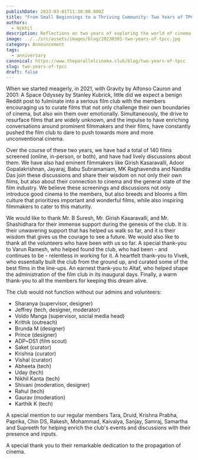 ```yaml
---
publishDate: 2023-03-01T11:30:00.000Z
title: "From Small Beginnings to a Thriving Community: Two Years of TPCC"
authors:
  - Nikhil
description: Reflections on two years of exploring the world of cinema with our film club.
image: ../../src/assets/images/blog/20230301-two-years-of-tpcc.jpg
category: Announcement
tags:
  - anniversary
canonical: https://www.theparallelcinema.club/blog/two-years-of-tpcc
slug: two-years-of-tpcc
draft: false
---
```


When we started meagerly, in 2021, with Gravity by Alfonso Cauron and 2001: A Space Odyssey by Stanley Kubrick, little did we expect a benign Reddit post to fulminate into a serious film club with the members encouraging us to curate films that not only challenge their own boundaries of cinema, but also win them over emotionally. Simultaneously, the drive to resurface films that are widely unknown, and the impulse to have enriching conversations around prominent filmmakers and their films, have constantly pushed the film club to dare to push towards more and more unconventional cinema.

Over the course of these two years, we have had a total of 140 films screened (online, in-person, or both), and have had lively discussions about them. We have also had eminent filmmakers like Girish Kasaravalli, Adoor Gopalakrishnan, Jayaraj, Babu Subramaniam, MK Raghavendra and Nandita Das join these discussions and share their wisdom on not only their own films, but also about their connection to cinema and the general state of the film industry. We believe these screenings and discussions not only introduce good cinema to the members, but also breeds and blooms a film culture that prioritizes important and wonderful films, while also inspiring filmmakers to cater to this maturity.

We would like to thank Mr. B Suresh, Mr. Girish Kasaravalli, and Mr. Shashidhara for their immense support during the genesis of the club. It is their unwavering support that has helped us walk so far, and it is their wisdom that gives us the courage to see a future.
We would also like to thank all the volunteers who have been with us so far.
A special thank-you to Varun Ramesh, who helped found the club, who had been - and continues to be - relentless in working for it.
A heartfelt thank-you to Vivek, who essentially built the club from the ground up, and curated some of the best films in the line-ups.
An earnest thank-you to Altaf, who helped shape the administration of the film club in its inaugural days.
Finally, a warm thank-you to all the members for keeping this dream alive.

The club would not function without our admins and volunteers:

- Sharanya (supervisor, designer)
- Jeffrey (tech, designer, moderator)
- Voldo Manga (supervisor, social media head)
- Krithik (outreach)
- Brunda M (designer)
- Prince (designer)
- ADP~DS1 (film scout)
- Saket (curator)
- Krishna (curator)
- Vishal (curator)
- Abheeta (tech)
- Uday (tech)
- Nikhil Kanta (tech)
- Shivani (moderation, designer)
- Rahul (tech)
- Gaurav (moderation)
- Karthik K (tech)

A special mention to our regular members Tara, Druid, Krishna Prabha, Paprika, Chin DS, Rakesh, Mohammad, Kaivalya, Sanjay, Samraj, Samartha and Supreeth for helping enrich the club's events and discussions with their presence and inputs.

A special thank you to their remarkable dedication to the propagation of cinema.
